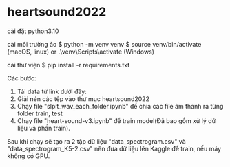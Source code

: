 # heartsound2022

cài đặt python3.10

cài môi trường ảo
 $ python -m venv venv
 $ source venv/bin/activate (macOS, linux)
        or 
    .\venv\Scripts\activate  (Windows)

 cài thư viện
 $ pip install -r requirements.txt



Các bước:
1. Tải data từ link dưới đây:
2. Giải nén các tệp vào thư mục heartsound2022
3. Chạy file "slpit_wav_each_folder.ipynb" để chia các file âm thanh ra từng folder train, test
4. Chạy file "heart-sound-v3.ipynb" để train model(Đã bao gồm xử lý dữ liệu và phần train).

Sau khi chạy sẽ tạo ra 2 tập dữ liệu "data_spectrogram.csv" và "data_spectrogram_K5-2.csv" nên đưa dữ liệu lên Kaggle để train, nếu máy không có GPU.
